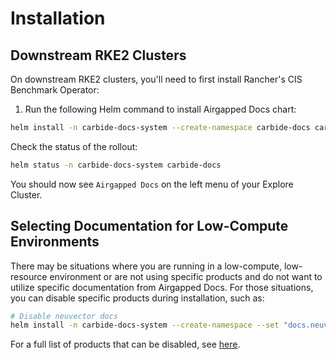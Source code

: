 # Installation

## Downstream RKE2 Clusters

On downstream RKE2 clusters, you'll need to first install Rancher's CIS Benchmark Operator:

1. Run the following Helm command to install Airgapped Docs chart:

```bash
helm install -n carbide-docs-system --create-namespace carbide-docs carbide-charts/carbide-docs
```

Check the status of the rollout:

```bash
helm status -n carbide-docs-system carbide-docs
```

You should now see `Airgapped Docs` on the left menu of your Explore Cluster.

## Selecting Documentation for Low-Compute Environments

There may be situations where you are running in a low-compute, low-resource environment or are not using specific products and do not want to utilize specific documentation from Airgapped Docs. For those situations, you can disable specific products during installation, such as:

```bash
# Disable neuvector docs
helm install -n carbide-docs-system --create-namespace --set "docs.neuvector.enabled=false" carbide-docs carbide-charts/carbide-docs
```

For a full list of products that can be disabled, see [here](https://github.com/rancherfederal/carbide-charts/blob/main/charts/offline-docs/values.yaml).